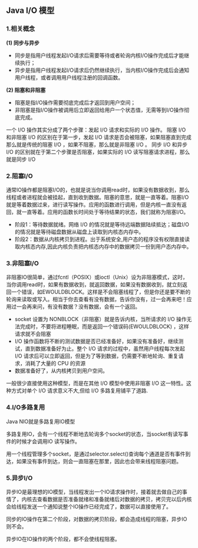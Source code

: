 ## Java I/O 模型

### <a name="1">1.相关概念</a>

**(1) 同步与异步**

- 同步是指用户线程发起I/O请求后需要等待或者轮询内核I/O操作完成后才能继续执行；
- 异步是指用户线程发起I/O请求后仍然继续执行，当内核I/O操作完成后会通知用户线程，或者调用用户线程注册的回调函数。

**(2) 阻塞和非阻塞**

- 阻塞是指I/O操作需要彻底完成后才返回到用户空间；
- 非阻塞是指I/O操作被调用后立即返回给用户一个状态值，无需等到I/O操作彻底完成。

一个 I/O 操作其实分成了两个步骤：发起 I/O 请求和实际的 I/O 操作。 阻塞 I/O 和非阻塞 I/O 的区别在于第一步，发起 I/O 请求是否会被阻塞，如果阻塞直到完成那么就是传统的阻塞 I/O ，如果不阻塞，那么就是非阻塞 I/O 。 同步 I/O 和异步 I/O 的区别就在于第二个步骤是否阻塞，如果实际的 I/O 读写阻塞请求进程，那么就是同步 I/O 

### <a name="2">2.阻塞I/O</a>

通常IO操作都是阻塞I/O的，也就是说当你调用read时，如果没有数据收到，那么线程或者进程就会被挂起，直到收到数据。阻塞的意思，就是一直等着。阻塞I/O就是等着数据过来，进行读写操作。应用的函数进行调用，但是内核一直没有返回，就一直等着。应用的函数长时间处于等待结果的状态，我们就称为阻塞I/O。

- 阶段1：等待数据就绪。网络 I/O 的情况就是等待远端数据陆续抵达；磁盘I/O的情况就是等待磁盘数据从磁盘上读取到内核态内存中。
- 阶段2：数据从内核拷贝到进程。出于系统安全,用户态的程序没有权限直接读取内核态内存,因此内核负责把内核态内存中的数据拷贝一份到用户态内存中。

### <a name="3">3.非阻塞I/O</a>

非阻塞IO很简单，通过fcntl（POSIX）或ioctl（Unix）设为非阻塞模式，这时，当你调用read时，如果有数据收到，就返回数据，如果没有数据收到，就立刻返回一个错误，如EWOULDBLOCK。这样是不会阻塞线程了，但是你还是要不断的轮询来读取或写入。相当于你去查看有没有数据，告诉你没有，过一会再来吧！应用过一会再来问，有没有数据？没有数据，会有一个返回。

- socket 设置为 NONBLOCK（非阻塞）就是告诉内核，当所请求的 I/O 操作无法完成时，不要将进程睡眠，而是返回一个错误码(EWOULDBLOCK) ，这样请求就不会阻塞
- I/O 操作函数将不断的测试数据是否已经准备好，如果没有准备好，继续测试，直到数据准备好为止。整个 I/O 请求的过程中，虽然用户线程每次发起 I/O 请求后可以立即返回，但是为了等到数据，仍需要不断地轮询、重复请求，消耗了大量的 CPU 的资源
- 数据准备好了，从内核拷贝到用户空间。

一般很少直接使用这种模型，而是在其他 I/O 模型中使用非阻塞 I/O 这一特性。这种方式对单个 I/O 请求意义不大,但给 I/O 多路复用铺平了道路.

### <a name="4">4.I/O多路复用</a>

Java NIO就是多路复用IO模型

多路复用IO，会有一个线程不断地去轮询多个socket的状态，当socket有读写事件的时候才会调用IO 读写操作。

用一个线程管理多个socket，是通过selector.select()查询每个通道是否有事件到达，如果没有事件到达，则会一直阻塞在那里，因此也会带来线程阻塞问题。

### <a name="5">5.异步I/O</a>

异步IO是最理想的IO模型，当线程发出一个IO请求操作时，接着就去做自己的事情了，内核去查看数据是否准备就绪和准备就绪后对数据的拷贝，拷贝完以后内核会给线程发送一个通知说整个IO操作已经完成了，数据可以直接使用了。

同步的IO操作在第二个阶段，对数据的拷贝阶段，都会造成线程的阻塞，异步IO则不会。

异步IO在IO操作的两个阶段，都不会使线程阻塞。